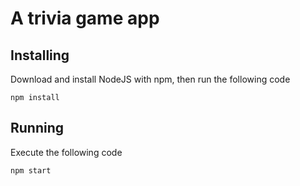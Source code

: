 # A trivia game app

## Installing
Download and install NodeJS with npm, then run the following code
```
npm install
```

## Running
Execute the following code
```
npm start
```
